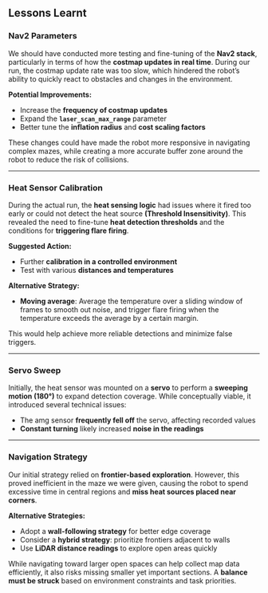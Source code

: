 ## Lessons Learnt

### **Nav2 Parameters**

We should have conducted more testing and fine-tuning of the **Nav2 stack**, particularly in terms of how the **costmap updates in real time**. During our run, the costmap update rate was too slow, which hindered the robot’s ability to quickly react to obstacles and changes in the environment.

**Potential Improvements:**

- Increase the **frequency of costmap updates**
- Expand the **`laser_scan_max_range`** parameter
- Better tune the **inflation radius** and **cost scaling factors**

These changes could have made the robot more responsive in navigating complex mazes, while creating a more accurate buffer zone around the robot to reduce the risk of collisions.

---

### **Heat Sensor Calibration**

During the actual run, the **heat sensing logic** had issues where it fired too early or could not detect the heat source **(Threshold Insensitivity)**. This revealed the need to fine-tune **heat detection thresholds** and the conditions for **triggering flare firing**.

**Suggested Action:**

- Further **calibration in a controlled environment**
- Test with various **distances and temperatures**

**Alternative Strategy:**

- **Moving average**: Average the temperature over a sliding window of frames to smooth out noise, and trigger flare firing when the temperature exceeds the average by a certain margin.

This would help achieve more reliable detections and minimize false triggers.

---

### **Servo Sweep**

Initially, the heat sensor was mounted on a **servo** to perform a **sweeping motion (180°)** to expand detection coverage. While conceptually viable, it introduced several technical issues:

- The amg sensor **frequently fell off** the servo, affecting recorded values
- **Constant turning** likely increased **noise in the readings**

---

### **Navigation Strategy**

Our initial strategy relied on **frontier-based exploration**. However, this proved inefficient in the maze we were given, causing the robot to spend excessive time in central regions and **miss heat sources placed near corners**.

**Alternative Strategies:**

- Adopt a **wall-following strategy** for better edge coverage
- Consider a **hybrid strategy**: prioritize frontiers adjacent to walls
- Use **LiDAR distance readings** to explore open areas quickly

While navigating toward larger open spaces can help collect map data efficiently, it also risks missing smaller yet important sections. A **balance must be struck** based on environment constraints and task priorities.
